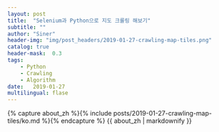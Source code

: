 ```yaml
---
layout: post
title:  "Selenium과 Python으로 지도 크롤링 해보기"
subtitle: ""
author: "Siner"
header-img: "img/post_headers/2019-01-27-crawling-map-tiles.png"
catalog: true
header-mask:  0.3
tags:
    - Python
    - Crawling
    - Algorithm
date:   2019-01-27
multilingual: flase
---
```

<!-- Chinese Version -->
<div class="zh post-container">
    {% capture about_zh %}{% include posts/2019-01-27-crawling-map-tiles/ko.md %}{% endcapture %}
    {{ about_zh | markdownify }}
</div>
